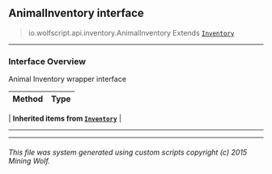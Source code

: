 ## AnimalInventory __interface__

>io.wolfscript.api.inventory.AnimalInventory
>Extends [`Inventory`](Inventory.md)

---

### Interface Overview

Animal Inventory wrapper interface

Method | Type   
--- | :--- 
 |
__Inherited items from [`Inventory`](Inventory.md)__ |





---



---


###### This file was system generated using custom scripts copyright (c) 2015 Mining Wolf.
	

